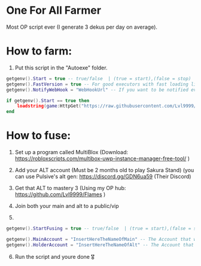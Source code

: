 # One For All Farmer

Most OP script ever (I generate 3 dekus per day on average).

# How to farm:
1. Put this script in the "Autoexe" folder.

```lua
getgenv().Start = true -- true/false  | (true = start),(false = stop)
getgenv().FastVersion = true -- For good executors with fast loading like krnl
getgenv().NotifyWebHook = "WebHookUrl" -- If you want to be notified everytime you get a OFA (Optional)

if getgenv().Start == true then
    loadstring(game:HttpGet("https://raw.githubusercontent.com/Lvl9999/OneForAll/main/SakuraStand"))();
end
```

# How to fuse:

1. Set up a program called MultiBlox (Download: https://robloxscripts.com/multibox-uwp-instance-manager-free-tool/ )
2. Add your ALT account (Must be 2 months old to play Sakura Stand) (you can use Pulsive's alt gen: https://discord.gg/GDN6ua59 (Their Discord)
3. Get that ALT to mastery 3 (Using my OP hub: https://github.com/Lvl9999/Flames )
4. Join both your main and alt to a public/vip

5.
```lua
getgenv().StartFusing = true -- true/false  | (true = start),(false = stop)

getgenv().MainAccount = "InsertHereTheNameOfMain" -- The Account that will used to fuse the stages to the "Holder Account" and will recieve it back.
getgenv().HolderAccount = "InsertHereTheNameOfAlt" -- The Account that will be used to be used to passed down and then give back the stages to "Main Account".

```
6. Run the script and youre done 🎖️
